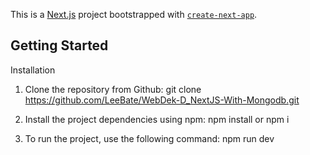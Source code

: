 This is a [Next.js](https://nextjs.org/) project bootstrapped with [`create-next-app`](https://github.com/vercel/next.js/tree/canary/packages/create-next-app).

## Getting Started

Installation

1. Clone the repository from Github: git clone https://github.com/LeeBate/WebDek-D_NextJS-With-Mongodb.git

2. Install the project dependencies using npm: npm install or npm i

3. To run the project, use the following command: npm run dev
